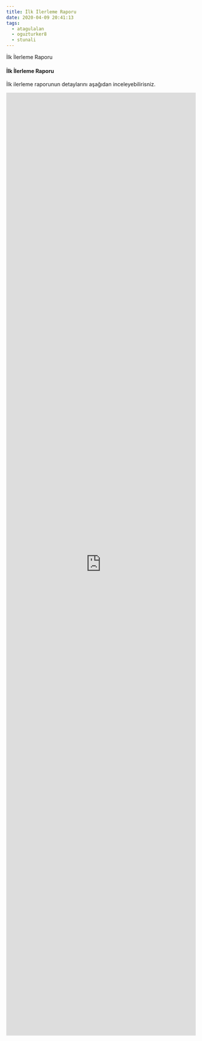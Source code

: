 ```yaml
---
title: İlk İlerleme Raporu
date: 2020-04-09 20:41:13
tags:
  - atagulalan
  - oguzturker8
  - stunali
---
```


İlk İlerleme Raporu

<!-- more -->

#### İlk İlerleme Raporu

İlk ilerleme raporunun detaylarını aşağıdan inceleyebilirisniz.

<iframe src="https://docs.google.com/document/d/e/2PACX-1vQ6j-dPj-n0mZ1cZRvIdzNbwQt_gHTnAxmIMemNVKrti4ouDHpszUx2gyZGx7ppD0TrA6icFTwZej0c/pub?embedded=true" frameborder="0" style="overflow:hidden;height:2500px;width:100%;"></iframe>
